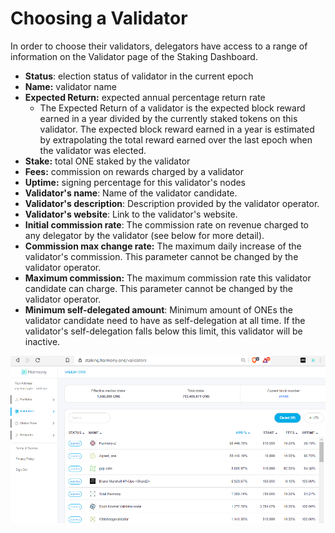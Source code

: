 # Choosing a Validator

In order to choose their validators, delegators have access to a range of information on the Validator page of the Staking Dashboard.

* **Status**: election status of validator in the current epoch
* **Name:** validator name
* **Expected Return:** expected annual percentage return rate
  * The Expected Return of a validator is the expected block reward earned in a year divided by the currently staked tokens on this validator. The expected block reward earned in a year is estimated by extrapolating the total reward earned over the last epoch when the validator was elected.
* **Stake:** total ONE staked by the validator
* **Fees:** commission on rewards charged by a validator
* **Uptime:** signing percentage for this validator's nodes
* **Validator's name**: Name of the validator candidate.
* **Validator's description**: Description provided by the validator operator.
* **Validator's website**: Link to the validator's website.
* **Initial commission rate**: The commission rate on revenue charged to any delegator by the validator \(see below for more detail\).
* **Commission max change rate:** The maximum daily increase of the validator's commission. This parameter cannot be changed by the validator operator.
* **Maximum commission:** The maximum commission rate this validator candidate can charge. This parameter cannot be changed by the validator operator.
* **Minimum self-delegated amount**: Minimum amount of ONEs the validator candidate need to have as self-delegation at all time. If the validator's self-delegation falls below this limit, this validator will be inactive. 

![](../.gitbook/assets/image%20%28136%29.png)

